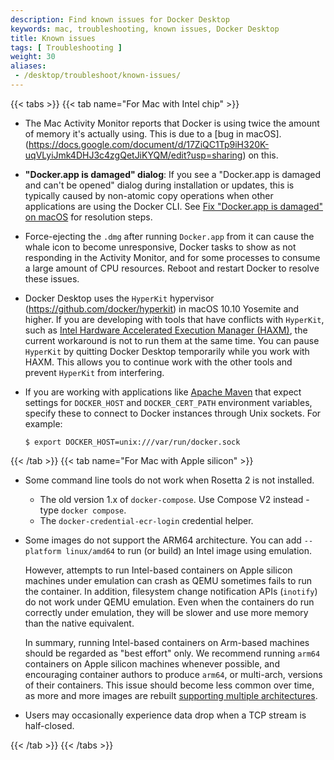 ```yaml
---
description: Find known issues for Docker Desktop
keywords: mac, troubleshooting, known issues, Docker Desktop
title: Known issues
tags: [ Troubleshooting ]
weight: 30
aliases:
 - /desktop/troubleshoot/known-issues/
---
```


{{< tabs >}}
{{< tab name="For Mac with Intel chip" >}}
- The Mac Activity Monitor reports that Docker is using twice the amount of memory it's actually using. This is due to a [bug in macOS].(https://docs.google.com/document/d/17ZiQC1Tp9iH320K-uqVLyiJmk4DHJ3c4zgQetJiKYQM/edit?usp=sharing) on this.

- **"Docker.app is damaged" dialog**: If you see a "Docker.app is damaged and can't be opened" dialog during installation or updates, this is typically caused by non-atomic copy operations when other applications are using the Docker CLI. See [Fix "Docker.app is damaged" on macOS](mac-damaged-dialog.md) for resolution steps.

- Force-ejecting the `.dmg` after running `Docker.app` from it can cause the
  whale icon to become unresponsive, Docker tasks to show as not responding in the Activity Monitor, and for some processes to consume a large amount of CPU resources. Reboot and restart Docker to resolve these issues.

- Docker Desktop uses the `HyperKit` hypervisor
  (https://github.com/docker/hyperkit) in macOS 10.10 Yosemite and higher. If
  you are developing with tools that have conflicts with `HyperKit`, such as
  [Intel Hardware Accelerated Execution Manager
  (HAXM)](https://software.intel.com/en-us/android/articles/intel-hardware-accelerated-execution-manager/),
  the current workaround is not to run them at the same time. You can pause
  `HyperKit` by quitting Docker Desktop temporarily while you work with HAXM.
  This allows you to continue work with the other tools and prevent `HyperKit`
  from interfering.

- If you are working with applications like [Apache
  Maven](https://maven.apache.org/) that expect settings for `DOCKER_HOST` and
  `DOCKER_CERT_PATH` environment variables, specify these to connect to Docker
  instances through Unix sockets. For example:

  ```console
  $ export DOCKER_HOST=unix:///var/run/docker.sock
  ```

{{< /tab >}}
{{< tab name="For Mac with Apple silicon" >}}

- Some command line tools do not work when Rosetta 2 is not installed.
  - The old version 1.x of `docker-compose`. Use Compose V2 instead - type `docker compose`.
  - The `docker-credential-ecr-login` credential helper.
- Some images do not support the ARM64 architecture. You can add `--platform linux/amd64` to run (or build) an Intel image using emulation.

   However, attempts to run Intel-based containers on Apple silicon machines under emulation can crash as QEMU sometimes fails to run the container. In addition, filesystem change notification APIs (`inotify`) do not work under QEMU emulation. Even when the containers do run correctly under emulation, they will be slower and use more memory than the native equivalent.

   In summary, running Intel-based containers on Arm-based machines should be regarded as "best effort" only. We recommend running `arm64` containers on Apple silicon machines whenever possible, and encouraging container authors to produce `arm64`, or multi-arch, versions of their containers. This issue should become less common over time, as more and more images are rebuilt [supporting multiple architectures](https://www.docker.com/blog/multi-arch-build-and-images-the-simple-way/).
- Users may occasionally experience data drop when a TCP stream is half-closed.

{{< /tab >}}
{{< /tabs >}}
